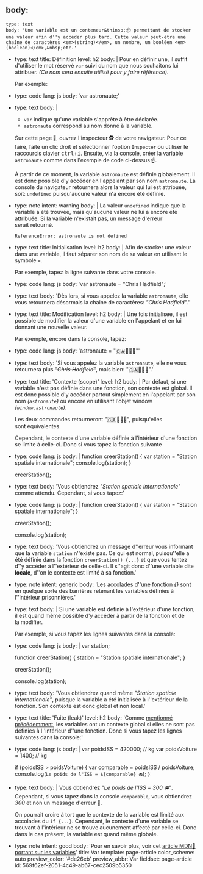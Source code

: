 body:
  -
    type: text
    body: 'Une variable est un conteneur&thinsp;📦 permettant de stocker une valeur afin d''y accéder plus tard. Cette valeur peut-être une chaîne de caractères <em>(string)</em>, un nombre, un booléen <em>(boolean)</em>,&nbsp;etc.'
  -
    type: text
    title: Définition
    level: h2
    body: |
      Pour en définir une, il suffit d'utiliser le mot réservé `var` suivi du nom que nous souhaitons lui attribuer. <em>(Ce nom sera ensuite utilisé pour y faire&nbsp;référence)</em>.
      
      Par&nbsp;exemple:
  -
    type: code
    lang: js
    body: 'var astronaute;'
  -
    type: text
    body: |
      - `var` indique qu'une variable s'apprête à être déclarée.
      - `astronaute` correspond au nom donné à la variable.
      
      Sur cette page&thinsp;📄, ouvrez l'inspecteur&thinsp;🕵️ de votre navigateur. Pour ce faire, faite un clic droit et sélectionner l'option `Inspecter` ou utiliser le raccourcis clavier <kbd>ctrl</kbd>+<kbd>i</kbd>. Ensuite, via la console, créer la variable `astronaute` comme dans l'exemple de code&nbsp;ci-dessus&thinsp;☝️.
      
      À partir de ce moment, la variable `astronaute` est définie globalement. Il est donc possible d'y accéder en l'appelant par son nom `astronaute`. La console du navigateur retournera alors la valeur qui lui est attribuée, soit: `undefined` puisqu'aucune valeur n'a encore été définie.
  -
    type: note
    intent: warning
    body: |
      La valeur `undefined` indique que la variable a été trouvée, mais qu'aucune valeur ne lui a encore été attribuée. Si la variable n'existait pas, un message d'erreur serait&nbsp;retourné.
      
      `ReferenceError: astronaute is not defined`
  -
    type: text
    title: Initialisation
    level: h2
    body: |
      Afin de stocker une valeur dans une variable, il faut séparer son nom de sa valeur en utilisant le symbole&nbsp;`=`.
      
      Par&nbsp;exemple, tapez la ligne suivante dans votre&nbsp;console.
  -
    type: code
    lang: js
    body: 'var astronaute = "Chris Hadfield";'
  -
    type: text
    body: 'Dès lors, si vous appelez la variable `astronaute`, elle vous retournera désormais la chaine de caractères: <em>"Chris&nbsp;Hadfield"</em>.'
  -
    type: text
    title: Modification
    level: h2
    body: |
      Une fois initialisée, il est possible de modifier la valeur d'une variable en l'appelant et en lui donnant une nouvelle&nbsp;valeur.
      
      Par exemple, encore dans la console,&nbsp;tapez:
  -
    type: code
    lang: js
    body: 'astronaute = "🇨🇦👨🏻‍🚀"'
  -
    type: text
    body: 'Si vous appelez la variable `astronaute`, elle ne vous retournera plus <em><del>"Chris Hadfield"</del></em>, mais bien: "🇨🇦👨🏻‍🚀".'
  -
    type: text
    title: 'Contexte (scope)'
    level: h2
    body: |
      Par défaut, si une variable n'est pas définie dans une fonction, son contexte est global. Il est donc possible d'y accéder partout simplement en l'appelant par son nom <em>(`astronaute`)</em> ou encore en utilisant l'objet window <em>(`window.astronaute`)</em>. 
      
      Les deux commandes retourneront "🇨🇦👨🏻‍🚀", puisqu'elles sont&nbsp;équivalentes.
      
      Cependant, le contexte d'une variable définie à l'intérieur d'une fonction se limite à celle-ci. Donc si vous tapez la fonction&nbsp;suivante
  -
    type: code
    lang: js
    body: |
      function creerStation() {
        var station = "Station spatiale internationale";
        console.log(station);
      }
      
      creerStation();
  -
    type: text
    body: 'Vous obtiendrez <em>"Station spatiale internationale"</em> comme attendu. Cependant, si vous&nbsp;tapez:'
  -
    type: code
    lang: js
    body: |
      function creerStation() {
        var station = "Station spatiale internationale";
      }
      
      creerStation();
      
      console.log(station);
  -
    type: text
    body: 'Vous obtiendrez un message d''erreur vous informant que la variable `station` n''existe pas. Ce qui est normal, puisqu''elle a été définie dans la fonction `creerStation() {...}` et que vous tentez d''y accéder à l''extérieur de celle-ci. Il s''agit donc d''une variable dite <strong>locale</strong>, d''on le contexte est limité à sa&nbsp;fonction.'
  -
    type: note
    intent: generic
    body: 'Les accolades d''une fonction <em>{}</em> sont en quelque sorte des barrières retenant les variables définies à l''intérieur&nbsp;prisonnières.'
  -
    type: text
    body: |
      Si une variable est définie à l'extérieur d'une fonction, il est quand même possible d'y accéder à partir de la fonction et de la&nbsp;modifier.
      
      Par exemple, si vous tapez les lignes suivantes dans la&nbsp;console:
  -
    type: code
    lang: js
    body: |
      var station;
      
      function creerStation() {
        station = "Station spatiale internationale";
      }
      
      creerStation();
      
      console.log(station);
  -
    type: text
    body: 'Vous obtiendrez quand même <em>"Station spatiale internationale"</em>, puisque la variable a été initialisée à l''extérieur de la fonction. Son contexte est donc global et non&nbsp;local.'
  -
    type: text
    title: 'Fuite (leak)'
    level: h2
    body: 'Comme [mentionné précédemment](#portee-scope), les variables ont un contexte global si elles ne sont pas définies à l''intérieur d''une fonction. Donc si vous tapez les lignes suivantes dans la&nbsp;console:'
  -
    type: code
    lang: js
    body: |
      var poidsISS = 420000; // kg
      var poidsVoiture = 1400; // kg
      
      if (poidsISS > poidsVoiture) {
        var comparable = poidsISS / poidsVoiture; 
        console.log(`Le poids de l'ISS = ${comparable} 🚘`);
      }
  -
    type: text
    body: |
      Vous obtiendrez <em>"Le poids de l'ISS = 300 🚘"</em>. Cependant, si vous tapez dans la console `comparable`, vous obtiendrez <em>300</em> et non un message d'erreur&thinsp;🤔. 
      
      On pourrait croire à tort que le contexte de la variable est limité aux accolades du `if {...}`. Cependant, le contexte d'une variable se trouvant à l'intérieur ne se trouve aucunement affecté par celle-ci. Donc dans le cas présent, la variable est quand même&nbsp;globale.
  -
    type: note
    intent: good
    body: 'Pour en savoir plus, voir cet [article MDN🦖 portant sur les variables](https://developer.mozilla.org/fr/docs/Web/JavaScript/Reference/Instructions/var)'
title: Var
template: page-article
color_scheme: auto
preview_color: '#de26eb'
preview_abbr: Var
fieldset: page-article
id: 569f62ef-2051-4c49-ab67-cec2509b5350
